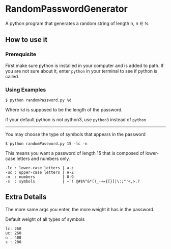 # RandomPasswordGenerator

A python program that generates a random string of length n, n ∈ ℕ.

## How to use it

### Prerequisite

First make sure python is installed in your computer and is added to path. If you are not sure about it, enter `python` in your terminal to see if python is called.

### Using Examples

```shell
$ python randomPassword.py %d
```

Where `%d` is supposed to be the length of the password.

if your default python is not python3, use `python3` instead of `python`

---

You may choose the type of symbols that appears in the password

```shell
$ python randomPassword.py 15 -lc -n
```

This means you want a password of length 15 that is composed of lower-case letters and numbers only.

```
-lc : lower-case letters | a-z
-uc : upper-case letters | A-Z
-n  : numbers            | 0-9
-s  : symbols            | ~`! @#$%^&*()_-+={[}]|\:;"'<,>.?
```

## Extra Details

The more same args you enter, the more weight it has in the password.

Default weight of all types of symbols

```
lc: 260
uc: 260
n : 400
s : 200
```
